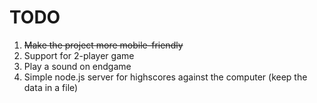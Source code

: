 # TODO
1. ~~Make the project more mobile-friendly~~
2. Support for 2-player game
3. Play a sound on endgame
4. Simple node.js server for highscores against the computer (keep the data in a file)